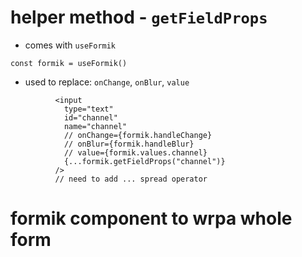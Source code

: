 # helper method - `getFieldProps`

- comes with `useFormik`
```
const formik = useFormik()
```
- used to replace: `onChange`, `onBlur`, `value`
```
          <input
            type="text"
            id="channel"
            name="channel"
            // onChange={formik.handleChange}
            // onBlur={formik.handleBlur}
            // value={formik.values.channel}
            {...formik.getFieldProps("channel")}
          />
          // need to add ... spread operator
```

# formik component to wrpa whole form
